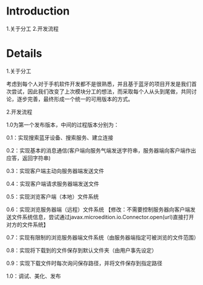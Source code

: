 # Introduction #

1.关于分工
2.开发流程

# Details #

1.关于分工

考虑到每个人对于手机软件开发都不是很熟悉，并且基于蓝牙的项目开发是我们首次尝试，因此我们改变了上次模块分工的想法，而采取每个人从头到尾做，共同讨论，逐步完善，最终形成一个统一的可用版本的方式。

2.开发流程


1.0为第一个发布版本，中间的过程版本分别为：

0.1：实现搜索蓝牙设备、搜索服务、建立连接

0.2：实现基本的消息通信(客户端向服务气端发送字符串，服务器端向客户端作出应答，返回字符串)

0.3：实现客户端主动向服务器端发送文件

0.4：实现客户端请求服务器端发送文件

0.5：实现浏览客户端（本地）文件系统

0.6：实现浏览服务器端（远程）文件系统
【修改：不需要控制服务器向客户端发送文件系统信息，尝试通过javax.microedition.io.Connector.open(url)直接打开对方的文件系统】

0.7：实现有限制的浏览服务器端文件系统（由服务器端指定可被浏览的文件范围）

0.8：实现将下载到的文件保存到默认文件夹（由用户事先设定）

0.9：实现下载文件时每次询问保存路径，并将文件保存到指定路径

1.0：调试、美化、发布
